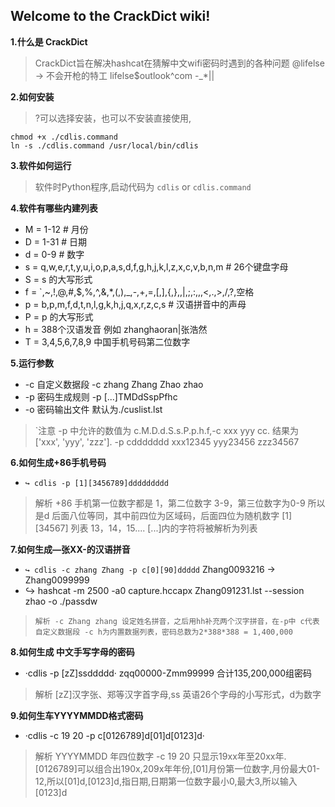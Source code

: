 Welcome to the CrackDict wiki!
------- 
**1.什么是 CrackDict**

> CrackDict旨在解决hashcat在猜解中文wifi密码时遇到的各种问题
> @lifelse -> 不会开枪的特工 lifelse$outlook^com -_*||

**2.如何安装**

> ?可以选择安装，也可以不安装直接使用,
```
chmod +x ./cdlis.command
ln -s ./cdlis.command /usr/local/bin/cdlis
```

**3.软件如何运行**

> 软件时Python程序,启动代码为 `cdlis` or `cdlis.command`

**4.软件有哪些内建列表**

* M = 1-12 # 月份
* D = 1-31 # 日期
* d = 0-9 # 数字
* s = q,w,e,r,t,y,u,i,o,p,a,s,d,f,g,h,j,k,l,z,x,c,v,b,n,m # 26个键盘字母
* S = s 的大写形式
* f = `,~,!,@,#,$,%,^,&,*,(,),_,-,+,=,[,],{,},\,|,;,:,,,<,.,>,/,?,空格
* p = b,p,m,f,d,t,n,l,g,k,h,j,q,x,r,z,c,s # 汉语拼音中的声母
* P = p 的大写形式
* h = 388个汉语发音 例如 zhanghaoran|张浩然
* T = 3,4,5,6,7,8,9 中国手机号码第二位数字

**5.运行参数** 

* -c  自定义数据段 -c zhang Zhang Zhao zhao
* -p 密码生成规则 -p [...]TMDdSspPfhc
* -o 密码输出文件 默认为./cuslist.lst

> `注意 -p 中允许的数值为 c.M.D.d.S.s.P.p.h.f,-c xxx yyy cc. 结果为 ['xxx', 'yyy', 'zzz']. -p cddddddd xxx12345 yyy23456 zzz34567

**6.如何生成+86手机号码**

* `↪ cdlis -p [1][3456789]ddddddddd`
> 解析 +86 手机第一位数字都是 1，第二位数字 3-9，第三位数字为0-9 所以是d 后面八位等同，其中前四位为区域码，后面四位为随机数字  [1]  [34567] 列表 13，14，15.... [...]内的字符将被解析为列表

**7.如何生成—张XX-的汉语拼音**

* `↪ cdlis -c zhang Zhang -p c[0][90]ddddd` Zhang0093216 -> Zhang0099999
* ↪ hashcat -m 2500 -a0 capture.hccapx Zhang091231.lst --session zhao -o ./passdw

> `解析 -c Zhang zhang 设定姓名拼音，之后用hh补充两个汉字拼音，在-p中 c代表自定义数据段 -c h为内置数据列表，密码总数为2*388*388 = 1,400,000`

**8.如何生成 中文手写字母的密码**

* ·cdlis -p [zZ]ssddddd· zqq00000-Zmm99999 合计135,200,000组密码

> 解析 [zZ]汉字张、郑等汉字首字母,ss 英语26个字母的小写形式，d为数字

**9.如何生车YYYYMMDD格式密码**

* ·cdlis -c 19 20 -p c[0126789]d[01]d[0123]d·

> 解析 YYYYMMDD 年四位数字 -c 19 20 只显示19xx年至20xx年.[0126789]可以组合出190x,209x年年份,[01]月份第一位数字,月份最大01-12,所以[01]d,[0123]d,指日期,日期第一位数字最小0,最大3,所以输入[0123]d
